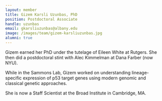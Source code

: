 ```yaml
---
layout: member
title: Gizem Karsli Uzunbas, PhD
position: Postdoctoral Associate
handle: uzunbas
email: gkarsliuzunbas@albany.edu
image: /images/team/gizem-karsliuzunbas.jpg
alumni: true
---
```


Gizem earned her PhD under the tutelage of Eileen White at Rutgers. She then did a postdoctoral stint with Alec Kimmelman at Dana Farber (now NYU).

While in the Sammons Lab, Gizem worked on understanding lineage-specific expression of p53 target genes using modern genomic and classical genetic approaches. 

She is now a Staff Scientist at the Broad Institute in Cambridge, MA. 

